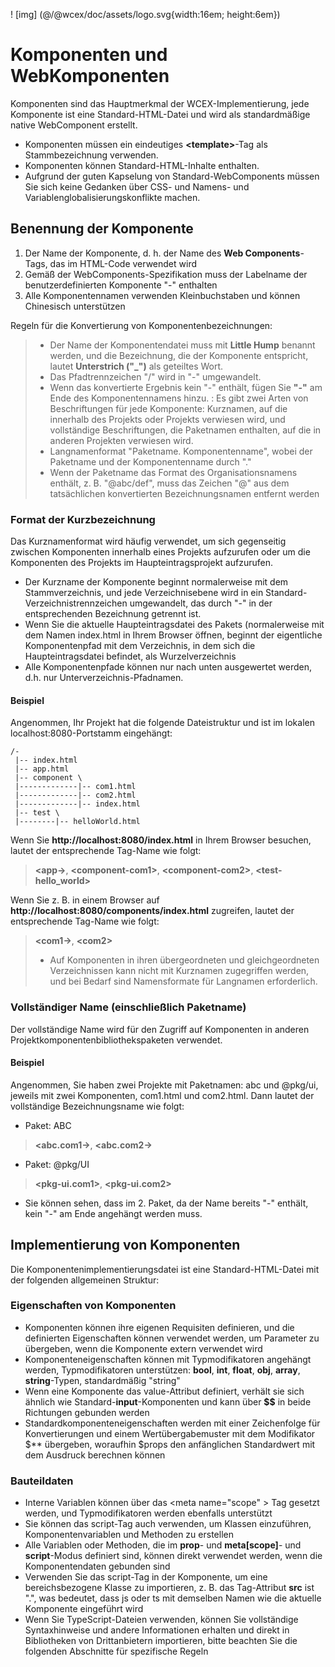 <!--DESC: {icon:{name:"explore"},id:1} -->

! [img] (@/@wcex/doc/assets/logo.svg{width:16em; height:6em})

# Komponenten und WebKomponenten

Komponenten sind das Hauptmerkmal der WCEX-Implementierung, jede Komponente ist eine Standard-HTML-Datei und wird als standardmäßige native WebComponent erstellt.
- Komponenten müssen ein eindeutiges **\<template\>**-Tag als Stammbezeichnung verwenden.
- Komponenten können Standard-HTML-Inhalte enthalten.
- Aufgrund der guten Kapselung von Standard-WebComponents müssen Sie sich keine Gedanken über CSS- und Namens- und Variablenglobalisierungskonflikte machen.

## Benennung der Komponente
1. Der Name der Komponente, d. h. der Name des **Web Components**-Tags, das im HTML-Code verwendet wird
2. Gemäß der WebComponents-Spezifikation muss der Labelname der benutzerdefinierten Komponente "-" enthalten
3. Alle Komponentennamen verwenden Kleinbuchstaben und können Chinesisch unterstützen

Regeln für die Konvertierung von Komponentenbezeichnungen:
> - Der Name der Komponentendatei muss mit **Little Hump** benannt werden, und die Bezeichnung, die der Komponente entspricht, lautet **Unterstrich ("_")** als geteiltes Wort.
> - Das Pfadtrennzeichen "/" wird in "-" umgewandelt.
> - Wenn das konvertierte Ergebnis kein "-" enthält, fügen Sie **"-"** am Ende des Komponentennamens hinzu.
> : Es gibt zwei Arten von Beschriftungen für jede Komponente: Kurznamen, auf die innerhalb des Projekts oder Projekts verwiesen wird, und vollständige Beschriftungen, die Paketnamen enthalten, auf die in anderen Projekten verwiesen wird.
> - Langnamenformat "Paketname. Komponentenname", wobei der Paketname und der Komponentenname durch "."
> - Wenn der Paketname das Format des Organisationsnamens enthält, z. B. "@abc/def", muss das Zeichen "@" aus dem tatsächlichen konvertierten Bezeichnungsnamen entfernt werden

### Format der Kurzbezeichnung
Das Kurznamenformat wird häufig verwendet, um sich gegenseitig zwischen Komponenten innerhalb eines Projekts aufzurufen oder um die Komponenten des Projekts im Haupteintragsprojekt aufzurufen.
- Der Kurzname der Komponente beginnt normalerweise mit dem Stammverzeichnis, und jede Verzeichnisebene wird in ein Standard-Verzeichnistrennzeichen umgewandelt, das durch "-" in der entsprechenden Bezeichnung getrennt ist.
- Wenn Sie die aktuelle Haupteintragsdatei des Pakets (normalerweise mit dem Namen index.html in Ihrem Browser öffnen, beginnt der eigentliche Komponentenpfad mit dem Verzeichnis, in dem sich die Haupteintragsdatei befindet, als Wurzelverzeichnis
- Alle Komponentenpfade können nur nach unten ausgewertet werden, d.h. nur Unterverzeichnis-Pfadnamen.

#### Beispiel
Angenommen, Ihr Projekt hat die folgende Dateistruktur und ist im lokalen localhost:8080-Portstamm eingehängt:
```text
/-
 |-- index.html
 |-- app.html
 |-- component \
 |-------------|-- com1.html
 |-------------|-- com2.html
 |-------------|-- index.html
 |-- test \
 |--------|-- helloWorld.html 
```

Wenn Sie __http://localhost:8080/index.html__ in Ihrem Browser besuchen, lautet der entsprechende Tag-Name wie folgt:

> **\<app-\>**, **\<component-com1\>**, **\<component-com2\>**, **\<test-hello_world\>**

Wenn Sie z. B. in einem Browser auf __http://localhost:8080/components/index.html__ zugreifen, lautet der entsprechende Tag-Name wie folgt:

> **\<com1-\>**, **\<com2\>**
> - Auf Komponenten in ihren übergeordneten und gleichgeordneten Verzeichnissen kann nicht mit Kurznamen zugegriffen werden, und bei Bedarf sind Namensformate für Langnamen erforderlich.

### Vollständiger Name (einschließlich Paketname)
Der vollständige Name wird für den Zugriff auf Komponenten in anderen Projektkomponentenbibliothekspaketen verwendet.

#### Beispiel
Angenommen, Sie haben zwei Projekte mit Paketnamen: abc und @pkg/ui, jeweils mit zwei Komponenten, com1.html und com2.html. Dann lautet der vollständige Bezeichnungsname wie folgt:

- Paket: ABC
> **\<abc.com1-\>**, **\<abc.com2-\>**

- Paket: @pkg/UI
> **\<pkg-ui.com1\>**, **\<pkg-ui.com2\>**

- Sie können sehen, dass im 2. Paket, da der Name bereits "-" enthält, kein "-" am Ende angehängt werden muss.

## Implementierung von Komponenten
Die Komponentenimplementierungsdatei ist eine Standard-HTML-Datei mit der folgenden allgemeinen Struktur:

<div><wcex-doc.com-playground files="['component/index.html','component/app.html','component/com.html','component/com.ts']"></wcex-doc.com-playground></div>

### Eigenschaften von Komponenten
- Komponenten können ihre eigenen Requisiten definieren, und die definierten Eigenschaften können verwendet werden, um Parameter zu übergeben, wenn die Komponente extern verwendet wird
- Komponenteneigenschaften können mit Typmodifikatoren angehängt werden, Typmodifikatoren unterstützen: **bool**, **int**, **float**, **obj**, **array**, **string**-Typen, standardmäßig "string" 
- Wenn eine Komponente das value-Attribut definiert, verhält sie sich ähnlich wie Standard-__input__-Komponenten und kann über **$$** in beide Richtungen gebunden werden
- Standardkomponenteneigenschaften werden mit einer Zeichenfolge für Konvertierungen und einem Wertübergabemuster mit dem Modifikator $** übergeben, woraufhin $props den anfänglichen Standardwert mit dem Ausdruck berechnen können

### Bauteildaten
- Interne Variablen können über das \<meta name="scope" \> Tag gesetzt werden, und Typmodifikatoren werden ebenfalls unterstützt
- Sie können das script-Tag auch verwenden, um Klassen einzuführen, Komponentenvariablen und Methoden zu erstellen
- Alle Variablen oder Methoden, die im **prop**- und **meta[scope]**- und **script**-Modus definiert sind, können direkt verwendet werden, wenn die Komponentendaten gebunden sind
- Verwenden Sie das script-Tag in der Komponente, um eine bereichsbezogene Klasse zu importieren, z. B. das Tag-Attribut **src** ist ".", was bedeutet, dass js oder ts mit demselben Namen wie die aktuelle Komponente eingeführt wird
- Wenn Sie TypeScript-Dateien verwenden, können Sie vollständige Syntaxhinweise und andere Informationen erhalten und direkt in Bibliotheken von Drittanbietern importieren, bitte beachten Sie die folgenden Abschnitte für spezifische Regeln
